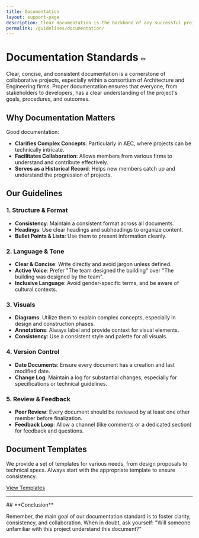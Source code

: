 ```yaml
---
title: Documentation
layout: support-page
description: Clear documentation is the backbone of any successful project. Discover our standards and best practices to ensure consistency across all projects.
permalink: /guidelines/documentation/
---
```



# **Documentation Standards** `✏️`

Clear, concise, and consistent documentation is a cornerstone of collaborative projects, especially within a consortium of Architecture and Engineering firms. Proper documentation ensures that everyone, from stakeholders to developers, has a clear understanding of the project's goals, procedures, and outcomes.

## **Why Documentation Matters**

Good documentation:
- **Clarifies Complex Concepts**: Particularly in AEC, where projects can be technically intricate.
- **Facilitates Collaboration**: Allows members from various firms to understand and contribute effectively.
- **Serves as a Historical Record**: Helps new members catch up and understand the progression of projects.

## **Our Guidelines**

### **1. Structure & Format**

- **Consistency**: Maintain a consistent format across all documents.
- **Headings**: Use clear headings and subheadings to organize content.
- **Bullet Points & Lists**: Use them to present information cleanly.

### **2. Language & Tone**

- **Clear & Concise**: Write directly and avoid jargon unless defined.
- **Active Voice**: Prefer "The team designed the building" over "The building was designed by the team".
- **Inclusive Language**: Avoid gender-specific terms, and be aware of cultural contexts.

### **3. Visuals**

- **Diagrams**: Utilize them to explain complex concepts, especially in design and construction phases.
- **Annotations**: Always label and provide context for visual elements.
- **Consistency**: Use a consistent style and palette for all visuals.

### **4. Version Control**

- **Date Documents**: Ensure every document has a creation and last modified date.
- **Change Log**: Maintain a log for substantial changes, especially for specifications or technical guidelines.

### **5. Review & Feedback**

- **Peer Review**: Every document should be reviewed by at least one other member before finalization.
- **Feedback Loop**: Allow a channel (like comments or a dedicated section) for feedback and questions.

## **Document Templates**

We provide a set of templates for various needs, from design proposals to technical specs. Always start with the appropriate template to ensure consistency.

[View Templates](./templates-directory/)

---
<div class="mt-4">
## **Conclusion**

Remember, the main goal of our documentation standard is to foster clarity, consistency, and collaboration. When in doubt, ask yourself: "Will someone unfamiliar with this project understand this document?"
</div>

